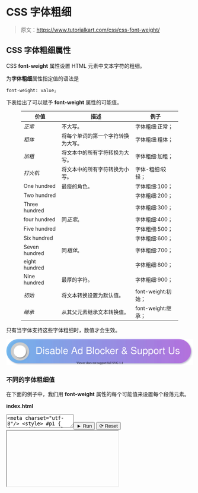 # CSS 字体粗细

> 原文：<https://www.tutorialkart.com/css/css-font-weight/>

## CSS 字体粗细属性

CSS **font-weight** 属性设置 HTML 元素中文本字符的粗细。

为**字体粗细**属性指定值的语法是

```
font-weight: value;
```

下表给出了可以赋予 **font-weight** 属性的可能值。

<figure class="wp-block-table">

| 价值 | 描述 | 例子 |
| --- | --- | --- |
| *正常* | 不大写。 | 字体粗细:正常； |
| *粗体* | 将每个单词的第一个字符转换为大写。 | 字体粗细:粗体； |
| *加粗* | 将文本中的所有字符转换为大写。 | 字体粗细:加粗； |
| *打火机* | 将文本中的所有字符转换为小写。 | 字体-粗细:较轻； |
| One hundred | 最瘦的角色。 | 字体粗细:100； |
| Two hundred |  | 字体粗细:200； |
| Three hundred |  | 字体粗细:300； |
| four hundred | 同*正常*。 | 字体粗细:400； |
| Five hundred |  | 字体粗细:500； |
| Six hundred |  | 字体粗细:600； |
| Seven hundred | 同*粗体*。 | 字体粗细:700； |
| eight hundred |  | 字体粗细:800； |
| Nine hundred | 最厚的字符。 | 字体粗细:900； |
| *初始* | 将文本转换设置为默认值。 | font-weight:初始； |
| *继承* | 从其父元素继承文本转换值。 | font-weight:继承； |

</figure>

只有当字体支持这些字体粗细时，数值才会生效。

[![](img/925da31b32d6bc3827932f6c8afb11bb.png)](https://www.tutorialkart.com/)

### 不同的字体粗细值

在下面的例子中，我们用 **font-weight** 属性的每个可能值来设置每个段落元素。

**index.html**

<textarea name="html" id="code_1"><meta charset="utf-8"/> <style> #p1 { font-weight: normal; } #p2 { font-weight: bold; } #p3 { font-weight: bolder; } #p4 { font-weight: lighter; } #p5 { font-weight: 100; } #p6 { font-weight: 200; } #p7 { font-weight: 300; } #p8 { font-weight: 400; } #p9 { font-weight: 500; } #p10 { font-weight: 600; } #p11 { font-weight: 700; } #p12 { font-weight: 800; } #p13 { font-weight: 900; } </style> <p id="p1">这是一段话。-正常</p> <p id="p2">这是一段话。-大胆</p> <p id="p3">这是一段话。-更大胆</p> <p id="p4">这是一段话。-打火机</p> <p id="p5">这是一段话。- 100</p> <p id="p6">这是一段话。- 200</p> <p id="p7">这是一段话。- 300</p> <p id="p8">这是一段话。- 400</p> <p id="p9">这是一段话。- 500</p> <p id="p10">这是一段话。- 600</p> <p id="p11">这是一段话。- 700</p> <p id="p12">这是一段话。- 800</p> <p id="p13">这是一段话。- 900</p></textarea><button class="coderun" onclick="submitCode_1()">► Run</button> <button class="codereset" onclick="resetCode_1()">⟳ Reset</button><iframe id="output_1" onload="resizeIframe(this)">&#13; </div>&#13; </div>&#13; </div> &#13; &#13; </div>&#13; <script>&amp;#13; let initValue_1='';&amp;#13; let html_editor_1;&amp;#13; let render_1 = function() {&amp;#13; let source = html_editor_1.getValue();&amp;#13; &amp;#13; let iframe = document.querySelector('#output_1'),&amp;#13; iframe_doc = iframe.contentDocument;&amp;#13; &amp;#13; iframe_doc.open();&amp;#13; iframe_doc.write(source);&amp;#13; iframe_doc.close();&amp;#13; };&amp;#13; &amp;#13; html_editor_1 = CodeMirror.fromTextArea(document.getElementById("code_1"), {&amp;#13; lineNumbers: false,&amp;#13; mode: "htmlmixed",&amp;#13; theme: "tk"&amp;#13; });&amp;#13; &amp;#13; // SETTING CODE EDITORS INITIAL CONTENT&amp;#13; $initValue_1 = html_editor_1.getValue();&amp;#13; render_1();&amp;#13; &amp;#13; function resetCode_1() {&amp;#13; html_editor_1.setValue($initValue_1);&amp;#13; render_1();&amp;#13; }&amp;#13; function submitCode_1() {&amp;#13; render_1();&amp;#13; }&amp;#13; </script> <h3>一些其他 HTML 元素的字体粗细</h3> <p>在下面的例子中，我们为 h1、h2 和 a 等其他 HTML 元素设置了<strong> font-weight </strong>属性。</p> <p class="pb"><strong>index.html</strong></p> <div class="pre_container">&#13; <div class="textareacontainer">&#13; <div class="textarea">&#13; <div class="html textareawrapper">&#13; <textarea name="html" id="code_2"> <meta charset="utf-8"/> <style> #e1 { font-weight: normal; } #e2 { font-weight: bold; } #e3 { font-weight: bolder; } </style> <h1 id="e1">标题 1</h1> <h2 id="e2">标题 2</h2> <a id="e3" href="#">A link</a> </textarea>&#13; </div> &#13; </div> &#13; </div>&#13; <div class="controls">&#13; <button class="coderun" onclick="submitCode_2()"><span>►</span> Run</button>&#13; <button class="codereset" onclick="resetCode_2()"><span>⟳</span> Reset</button>&#13; </div>&#13; <div class="iframecontainer">&#13; <div class="iframe">&#13; <div class="iframewrapper">&#13; <iframe id="output_2" onload="resizeIframe(this)"/>&#13; </div>&#13; </div>&#13; </div> &#13; &#13; </div>&#13; <script>&amp;#13; let initValue_2='';&amp;#13; let html_editor_2;&amp;#13; let render_2 = function() {&amp;#13; let source = html_editor_2.getValue();&amp;#13; &amp;#13; let iframe = document.querySelector('#output_2'),&amp;#13; iframe_doc = iframe.contentDocument;&amp;#13; &amp;#13; iframe_doc.open();&amp;#13; iframe_doc.write(source);&amp;#13; iframe_doc.close();&amp;#13; };&amp;#13; &amp;#13; html_editor_2 = CodeMirror.fromTextArea(document.getElementById("code_2"), {&amp;#13; lineNumbers: false,&amp;#13; mode: "htmlmixed",&amp;#13; theme: "tk"&amp;#13; });&amp;#13; &amp;#13; // SETTING CODE EDITORS INITIAL CONTENT&amp;#13; $initValue_2 = html_editor_2.getValue();&amp;#13; render_2();&amp;#13; &amp;#13; function resetCode_2() {&amp;#13; html_editor_2.setValue($initValue_2);&amp;#13; render_2();&amp;#13; }&amp;#13; function submitCode_2() {&amp;#13; render_2();&amp;#13; }&amp;#13; </script> <h3>结论</h3> <p>在这个<a href="https://www.tutorialkart.com/css/"> CSS 教程</a>中，我们学习了<strong>字体-粗细</strong>属性，以及如何使用这个属性用于 HTML 元素，并附有示例。</p> </body> </html></iframe>